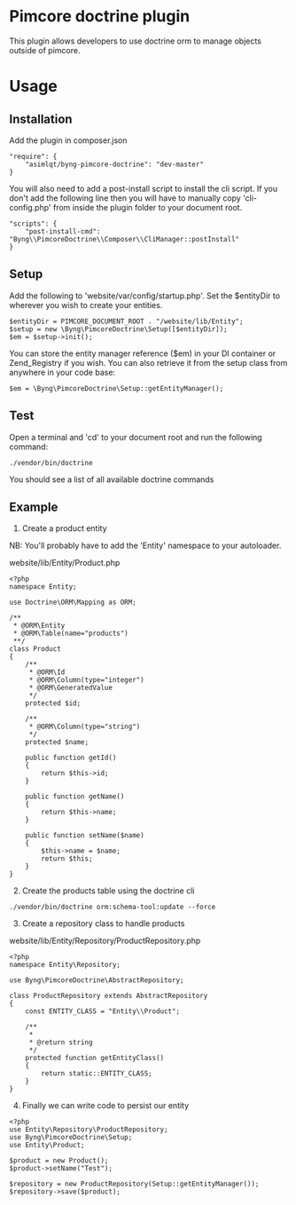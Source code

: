 # Pimcore doctrine plugin

This plugin allows developers to use doctrine orm to manage objects outside of pimcore.

# Usage

## Installation

Add the plugin in composer.json
```
"require": {
    "asimlqt/byng-pimcore-doctrine": "dev-master"
}
```
You will also need to add a post-install script to install the cli script. If you don't add the following line then you will have to manually copy 'cli-config.php' from inside the plugin folder to your document root.
```
"scripts": {
    "post-install-cmd": "Byng\\PimcoreDoctrine\\Composer\\CliManager::postInstall"
}
```

## Setup

Add the following to 'website/var/config/startup.php'. Set the $entityDir to wherever you wish to create your entities.
```
$entityDir = PIMCORE_DOCUMENT_ROOT . "/website/lib/Entity";
$setup = new \Byng\PimcoreDoctrine\Setup([$entityDir]);
$em = $setup->init();
```
You can store the entity manager reference ($em) in your DI container or Zend_Registry if you wish. You can also retrieve it from the setup class from anywhere in your code base:
```
$em = \Byng\PimcoreDoctrine\Setup::getEntityManager();
```

## Test

Open a terminal and 'cd' to your document root and run the following command:
```
./vendor/bin/doctrine
```
You should see a list of all available doctrine commands

## Example

1. Create a product entity

NB: You'll probably have to add the 'Entity' namespace to your autoloader.

website/lib/Entity/Product.php
```
<?php
namespace Entity;

use Doctrine\ORM\Mapping as ORM;

/**
 * @ORM\Entity
 * @ORM\Table(name="products")
 **/
class Product
{
    /**
     * @ORM\Id
     * @ORM\Column(type="integer")
     * @ORM\GeneratedValue 
     */
    protected $id;

    /**
     * @ORM\Column(type="string")
     */
    protected $name;

    public function getId()
    {
        return $this->id;
    }

    public function getName()
    {
        return $this->name;
    }
    
    public function setName($name)
    {
        $this->name = $name;
        return $this;
    }
}
```

2. Create the products table using the doctrine cli

```
./vendor/bin/doctrine orm:schema-tool:update --force
```

3. Create a repository class to handle products

website/lib/Entity/Repository/ProductRepository.php
```
<?php
namespace Entity\Repository;

use Byng\PimcoreDoctrine\AbstractRepository;

class ProductRepository extends AbstractRepository
{
    const ENTITY_CLASS = "Entity\\Product";
    
    /**
     *
     * @return string
     */
    protected function getEntityClass()
    {
        return static::ENTITY_CLASS;
    }
}

```

4. Finally we can write code to persist our entity

```
<?php
use Entity\Repository\ProductRepository;
use Byng\PimcoreDoctrine\Setup;
use Entity\Product;

$product = new Product();
$product->setName("Test");

$repository = new ProductRepository(Setup::getEntityManager());
$repository->save($product);
```